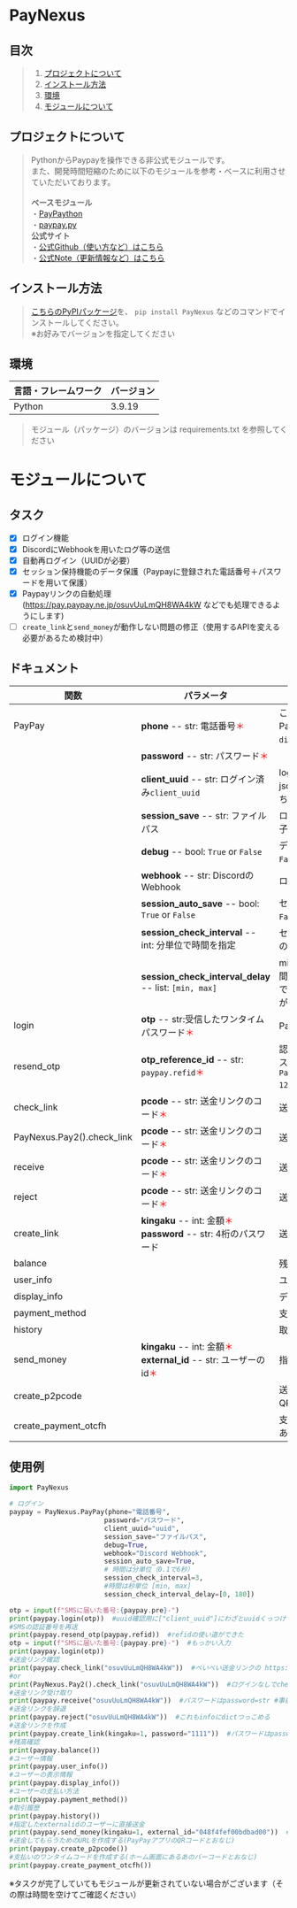 # PayNexus

## 目次

>1. [プロジェクトについて](#プロジェクトについて)
>2. [インストール方法](#インストール方法)
>3. [環境](#環境)
>4. [モジュールについて](#モジュールについて)

## プロジェクトについて

>PythonからPaypayを操作できる非公式モジュールです。<br>
また、開発時間短縮のために以下のモジュールを参考・ベースに利用させていただいております。<br><br>
**ベースモジュール**<br>
・[PayPaython](https://github.com/taka-4602/PayPaython)<br>
・[paypay.py](https://github.com/yuki-1729/paypay.py)
<br>**公式サイト**<br>
・[公式Github（使い方など）はこちら](https://github.com/harumaki4649/PayNexus)<br>
・[公式Note（更新情報など）はこちら](https://note.com/humareuka6295/m/m0fc09a1b95c1)


## インストール方法
>[こちらのPyPIパッケージ](https://pypi.org/project/PayNexus/)を、
```pip install PayNexus```
などのコマンドでインストールしてください。<br>
※お好みでバージョンを指定してください


## 環境

<!-- 言語、フレームワーク、ミドルウェア、インフラの一覧とバージョンを記載 -->

| 言語・フレームワーク  | バージョン |
| --------------------- | ---------- |
| Python                | 3.9.19     |

>モジュール（パッケージ）のバージョンは requirements.txt を参照してください

# モジュールについて
## タスク
- [x] ログイン機能
- [x] DiscordにWebhookを用いたログ等の送信
- [x] 自動再ログイン（UUIDが必要）
- [x] セッション保持機能のデータ保護（Paypayに登録された電話番号＋パスワードを用いて保護）
- [x] Paypayリンクの自動処理(https://pay.paypay.ne.jp/osuvUuLmQH8WA4kW などでも処理できるようにします)
- [ ] `create_link`と`send_money`が動作しない問題の修正（使用するAPIを変える必要があるため検討中）
<!--- 必須マーク : <span style="color:red">＊</span> -->
## ドキュメント
| 関数                         | パラメータ                                                                                                                  | 説明                                                                                                                         |
|----------------------------|------------------------------------------------------------------------------------------------------------------------|----------------------------------------------------------------------------------------------------------------------------|
| PayPay                     | **phone** -- str: 電話番号<span style="color:red">＊</span>                                                                 | これは例外で関数ではなく、`Class`です。また、PayNexusを利用するために必要（Discord.pyでいう```discord.Client()```のようなものです）                                  |
|                            | **password** -- str: パスワード<span style="color:red">＊</span>                                                             |                                                                                                                            |
|                            | **client_uuid** -- str: ログイン済み`client_uuid `                                                                           | login関数を使用してログインすると既存のログイン時のjsonに加え、`client_uuid`が追加されて返ってくるのでそちらをここで指定します                                                 |
|                            | **session_save** -- str: ファイルパス                                                                                        | ログイン情報を保存するためのファイルパスを指定、拡張子はお任せ                                                                                            |
|                            | **debug** -- bool: `True` or `False`                                                                                   | デバッグメッセージの有効化と無効化（デフォルトでは`False`）                                                                                          |
|                            | **webhook** -- str: DiscordのWebhook                                                                                    | ログ等の送信に使用                                                                                                                  |
|                            | **session_auto_save** -- bool: `True` or `False`                                                                       | セッションを自動で保持するかどうか（デフォルトでは`False`）                                                                                          |
|                            | **session_check_interval** -- int: 分単位で時間を指定                                                                           | セッション切れを確認する間隔、デフォルトでは3～7分の間                                                                                               |
|                            | **session_check_interval_delay** -- list: `[min, max]`                                                                 | minとmaxは秒単位で、min～maxの中からランダムな時間を`session_check_interval`に足す。また、デフォルトでは`[0, 0]'（アカウントが凍結されないようにする願いが込められているが、おそらく関係ない）      |
| login                      | **otp** -- str:受信したワンタイムパスワード<span style="color:red">＊</span>                                                          | Paypayアカウントにログイン                                                                                                           |
| resend_otp                 | **otp_reference_id** -- str: `paypay.refid`<span style="color:red">＊</span>                                            | 認証コードを再送信します。`paypay.refid`はPayPayクラスを利用すると利用可能（例：```paypay = PayNexus.PayPay(phone="08012345678",password="Test-1234"```） |
| check_link                 | **pcode** -- str: 送金リンクのコード<span style="color:red">＊</span>                                                            | 送金リンクの金額などを取得（ログイン必要）                                                                                                      |
| PayNexus.Pay2().check_link | **pcode** -- str: 送金リンクのコード<span style="color:red">＊</span>                                                            | 送金リンクの金額などを取得（ログイン不要）                                                                                                      |
| receive                    | **pcode** -- str: 送金リンクのコード<span style="color:red">＊</span>                                                            | 送金リンクを介して受け取り                                                                                                              |
| reject                     | **pcode** -- str: 送金リンクのコード<span style="color:red">＊</span>                                                            | 送金の受け取りを辞退                                                                                                                 |
| create_link                | **kingaku** -- int: 金額<span style="color:red">＊</span> **password** -- str: 4桁のパスワード                                   | 送金リンクを作成                                                                                                                   |
| balance                    |                                                                                                                        | 残高を取得                                                                                                                      |
| user_info                  |                                                                                                                        | ユーザー情報を取得                                                                                                                  |
| display_info               |                                                                                                                        | ディスプレイ情報を取得                                                                                                                |
| payment_method             |                                                                                                                        | 支払い方法を取得                                                                                                                   |
| history                    |                                                                                                                        | 取引履歴を取得                                                                                                                    |
| send_money                 | **kingaku** -- int: 金額<span style="color:red">＊</span> **external_id** -- str: ユーザーのid<span style="color:red">＊</span> | 指定した`external_id`のユーザーに直接送金                                                                                                |
| create_p2pcode             |                                                                                                                        | 送金してもらうためのURLを作成する(PayPayアプリのQRコードとおなじ)                                                                                    |
| create_payment_otcfh       |                                                                                                                        | 支払いのワンタイムコードを作成する(ホーム画面にあるあのバーコードとおなじ)                                                                                     |

## 使用例
```python
import PayNexus

# ログイン
paypay = PayNexus.PayPay(phone="電話番号",
                        password="パスワード",
                        client_uuid="uuid",
                        session_save="ファイルパス",
                        debug=True,
                        webhook="Discord Webhook",
                        session_auto_save=True,
                        # 時間は分単位（0.1で6秒）
                        session_check_interval=3,
                        #時間は秒単位 [min, max]
                        session_check_interval_delay=[0, 180])

otp = input(f"SMSに届いた番号:{paypay.pre}-")
print(paypay.login(otp))  #uuid確認用に["client_uuid"]にわざとuuidくっつけてます
#SMSの認証番号を再送
print(paypay.resend_otp(paypay.refid))  #refidの使い道ができた
otp = input(f"SMSに届いた番号:{paypay.pre}-")  #もっかい入力
print(paypay.login(otp))
#送金リンク確認
print(paypay.check_link("osuvUuLmQH8WA4kW"))  #ぺいぺい送金リンクの https://pay.paypay.ne.jp/osuvUuLmQH8WA4kW <-ここね
#or
print(PayNexus.Pay2().check_link("osuvUuLmQH8WA4kW"))  #ログインなしでcheck_linkを使えるPay2クラスです #これもproxy=dictでプロキシを設定できる
#送金リンク受け取り
print(paypay.receive("osuvUuLmQH8WA4kW"))  #パスワードはpassword=str #事前にcheck_linkして返ってきたdictを引数infoに入れるとそのdictを使うようになります
#送金リンクを辞退
print(paypay.reject("osuvUuLmQH8WA4kW"))  #これもinfoにdictつっこめる
#送金リンクを作成
print(paypay.create_link(kingaku=1, password="1111"))  #パスワードはpassword=str
#残高確認
print(paypay.balance())
#ユーザー情報
print(paypay.user_info())
#ユーザーの表示情報
print(paypay.display_info())
#ユーザーの支払い方法
print(paypay.payment_method())
#取引履歴
print(paypay.history())
#指定したexternalidのユーザーに直接送金
print(paypay.send_money(kingaku=1, external_id="048f4fef00bdbad00"))  #このexternal_idはてきとーです
#送金してもらうためのURLを作成する(PayPayアプリのQRコードとおなじ)
print(paypay.create_p2pcode())
#支払いのワンタイムコードを作成する(ホーム画面にあるあのバーコードとおなじ)
print(paypay.create_payment_otcfh())

```

※タスクが完了していてもモジュールが更新されていない場合がございます（その際は時間を空けてご確認ください）
